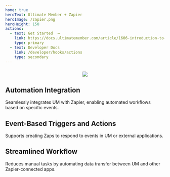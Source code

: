 ```yaml
---
home: true
heroText: Ultimate Member + Zapier
heroImage: /zapier.png
heroHeight: 150
actions:
  - text: Get Started  →
    link: https://docs.ultimatemember.com/article/1606-introduction-to-ultimate-members-stripe-extension
    type: primary
  - text: Developer Docs
    link: /developer/hooks/actions
    type: secondary
---
```


<div style="text-align:center;text-indent: 20px;padding-top:10px">
<img src="https://img.shields.io/badge/requires-Ultimate_Member_v2.8.3%2B-cccccc?style=social&logo=wordpress"/>
</div>
<div class="features">
  <div class="feature">
    <h2>Automation Integration</h2>
    <p>Seamlessly integrates UM with Zapier, enabling automated workflows based on specific events.</p>
  </div>
  <div class="feature">
    <h2>Event-Based Triggers and Actions</h2>
    <p>Supports creating Zaps to respond to events in UM or external applications.</p>
  </div>
  <div class="feature">
    <h2>Streamlined Workflow</h2>
    <p>Reduces manual tasks by automating data transfer between UM and other Zapier-connected apps.</p>
  </div>
</div>

